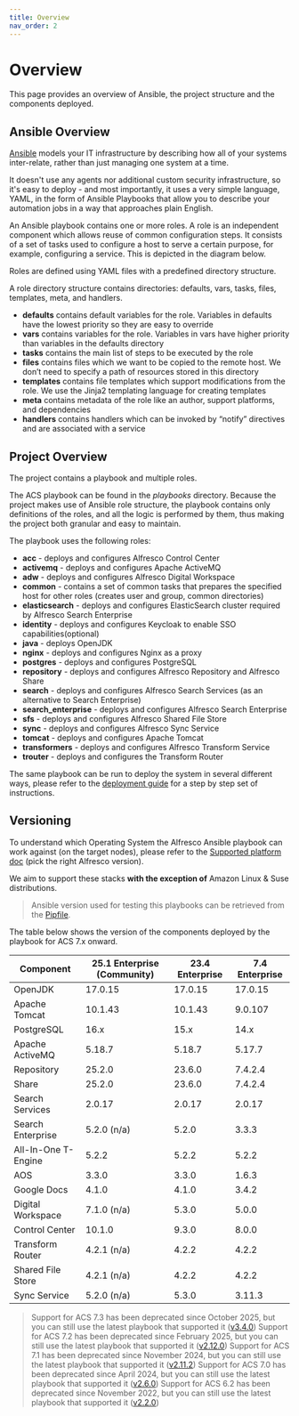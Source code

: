 ```yaml
---
title: Overview
nav_order: 2
---
```


# Overview

This page provides an overview of Ansible, the project structure and the components deployed.

## Ansible Overview

[Ansible](https://www.ansible.com/overview/how-ansible-works) models your IT
infrastructure by describing how all of your systems inter-relate, rather than
just managing one system at a time.

It doesn't use any agents nor additional custom security infrastructure, so it's
easy to deploy - and most importantly, it uses a very simple language, YAML, in
the form of Ansible Playbooks that allow you to describe your automation jobs in
a way that approaches plain English.

An Ansible playbook contains one or more roles. A role is an independent
component which allows reuse of common configuration steps. It consists of a set
of tasks used to configure a host to serve a certain purpose, for example,
configuring a service. This is depicted in the diagram below.

Roles are defined using YAML files with a predefined directory structure.

A role directory structure contains directories: defaults, vars, tasks, files,
templates, meta, and handlers.

* **defaults** contains default variables for the role. Variables in defaults
  have the lowest priority so they are easy to override
* **vars** contains variables for the role. Variables in vars have higher priority than variables in the defaults directory
* **tasks** contains the main list of steps to be executed by the role
* **files** contains files which we want to be copied to the remote host. We don’t need to specify a path of resources stored in this directory
* **templates** contains file templates which support modifications from the role. We use the Jinja2 templating language for creating templates
* **meta** contains metadata of the role like an author, support platforms, and dependencies
* **handlers** contains handlers which can be invoked by “notify” directives and are associated with a service

## Project Overview

The project contains a playbook and multiple roles.

The ACS playbook can be found in the _playbooks_ directory. Because the project
makes use of Ansible role structure, the playbook contains only definitions of
the roles, and all the logic is performed by them, thus making the project both
granular and easy to maintain.

The playbook uses the following roles:

* **acc** - deploys and configures Alfresco Control Center
* **activemq** - deploys and configures Apache ActiveMQ
* **adw** - deploys and configures Alfresco Digital Workspace
* **common** - contains a set of common tasks that prepares the specified host
  for other roles (creates user and group, common directories)
* **elasticsearch** - deploys and configures ElasticSearch cluster required by
  Alfresco Search Enterprise
* **identity** - deploys and configures Keycloak to enable SSO
  capabilities(optional)
* **java** - deploys OpenJDK
* **nginx** - deploys and configures Nginx as a proxy
* **postgres** - deploys and configures PostgreSQL
* **repository** - deploys and configures Alfresco Repository and Alfresco Share
* **search** - deploys and configures Alfresco Search Services (as
  an alternative to Search Enterprise)
* **search_enterprise** - deploys and configures Alfresco Search Enterprise
* **sfs** - deploys and configures Alfresco Shared File Store
* **sync** - deploys and configures Alfresco Sync Service
* **tomcat** - deploys and configures Apache Tomcat
* **transformers** - deploys and configures Alfresco Transform Service
* **trouter** - deploys and configures the Transform Router

The same playbook can be run to deploy the system in several different ways,
please refer to the [deployment guide](./deployment-guide.md) for a step by step
set of instructions.

## Versioning

To understand which Operating System the Alfresco Ansible playbook can work
against (on the target nodes), please refer to the [Supported platform
doc][support] (pick the right
Alfresco version).

We aim to support these stacks **with the exception of** Amazon Linux & Suse
distributions.

> Ansible version used for testing this playbooks can be retrieved from the
> [Pipfile](https://github.com/Alfresco/alfresco-ansible-deployment/blob/master/Pipfile).

The table below shows the version of the components deployed by the playbook for
ACS 7.x onward.

| Component           | 25.1 Enterprise (Community) | 23.4 Enterprise | 7.4 Enterprise |
| ------------------- | --------------------------- | --------------- | -------------- |
| OpenJDK             | 17.0.15                     | 17.0.15         | 17.0.15        |
| Apache Tomcat       | 10.1.43                     | 10.1.43         | 9.0.107        |
| PostgreSQL          | 16.x                        | 15.x            | 14.x           |
| Apache ActiveMQ     | 5.18.7                      | 5.18.7          | 5.17.7         |
| Repository          | 25.2.0                      | 23.6.0          | 7.4.2.4        |
| Share               | 25.2.0                      | 23.6.0          | 7.4.2.4        |
| Search Services     | 2.0.17                      | 2.0.17          | 2.0.17         |
| Search Enterprise   | 5.2.0  (n/a)                | 5.2.0           | 3.3.3          |
| All-In-One T-Engine | 5.2.2                       | 5.2.2           | 5.2.2          |
| AOS                 | 3.3.0                       | 3.3.0           | 1.6.3          |
| Google Docs         | 4.1.0                       | 4.1.0           | 3.4.2          |
| Digital Workspace   | 7.1.0 (n/a)                 | 5.3.0           | 5.0.0          |
| Control Center      | 10.1.0                      | 9.3.0           | 8.0.0          |
| Transform Router    | 4.2.1 (n/a)                 | 4.2.2           | 4.2.2          |
| Shared File Store   | 4.2.1 (n/a)                 | 4.2.2           | 4.2.2          |
| Sync Service        | 5.2.0 (n/a)                 | 5.3.0           | 3.11.3         |

> Support for ACS 7.3 has been deprecated since October 2025, but you can still use the latest playbook that supported it ([v3.4.0](https://github.com/Alfresco/alfresco-ansible-deployment/releases/tag/v3.4.0))
> Support for ACS 7.2 has been deprecated since February 2025, but you can still use the latest playbook that supported it ([v2.12.0](https://github.com/Alfresco/alfresco-ansible-deployment/releases/tag/v2.12.0))
> Support for ACS 7.1 has been deprecated since November 2024, but you can still use the latest playbook that supported it ([v2.11.2](https://github.com/Alfresco/alfresco-ansible-deployment/releases/tag/v2.11.2))
> Support for ACS 7.0 has been deprecated since April 2024, but you can still use the latest playbook that supported it ([v2.6.0](https://github.com/Alfresco/alfresco-ansible-deployment/releases/tag/v2.6.0))
> Support for ACS 6.2 has been deprecated since November 2022, but you can still use the latest playbook that supported it ([v2.2.0](https://github.com/Alfresco/alfresco-ansible-deployment/releases/tag/v2.2.0))

[support]: https://support.hyland.com/r/Alfresco/Alfresco-Content-Services/25.1/Alfresco-Content-Services/Supported-Platforms
